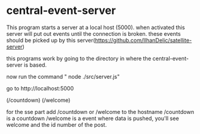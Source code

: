 # central-event-server

This program starts a server at a local host (5000).
when activated this server will put out events until the connection is broken.
these events should be picked up by this server(https://github.com/IlhanDelic/satellite-server) 


this programs work by going to the directory in where the central-event-server is based.

now run the command " node ./src/server.js"

go to http://localhost:5000 

(/countdown) (/welcome)


for the sse part add  /countdown or /welcome to the hostname
/countdown is a countdown
/welcome is a event where data is pushed, you'll see welcome and the id number of the post.
